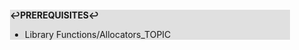 <div style="margin:2em; background-color: #e0e0e0;">

<strong>↩PREREQUISITES↩</strong>

 * Library Functions/Allocators_TOPIC

</div>

